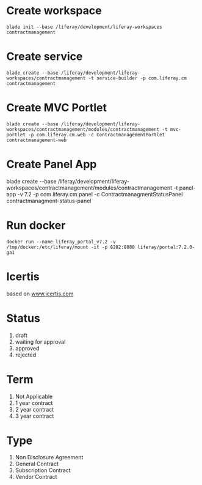 # Create workspace
`blade init --base /liferay/development/liferay-workspaces  contractmanagement`

# Create service
`blade create --base /liferay/development/liferay-workspaces/contractmanagement -t service-builder -p com.liferay.cm contractmanagement`

# Create MVC Portlet
`blade create --base /liferay/development/liferay-workspaces/contractmanagement/modules/contractmanagement -t mvc-portlet -p com.liferay.cm.web -c ContractmanagementPortlet contractmanagement-web`

# Create Panel App
 blade create --base /liferay/development/liferay-workspaces/contractmanagement/modules/contractmanagement -t panel-app -v 7.2 -p com.liferay.cm.panel -c ContractmanagmentStatusPanel contractmanagment-status-panel

# Run docker
`docker run --name liferay_portal_v7.2 -v /tmp/docker:/etc/liferay/mount -it -p 8282:8080 liferay/portal:7.2.0-ga1`

# Icertis
based on www.icertis.com

# Status
1. draft
1. waiting for approval
1. approved
1. rejected

# Term
1. Not Applicable
1. 1 year contract
2. 2 year contract
3. 3 year contract

# Type
1. Non Disclosure Agreement
1. General Contract
1. Subscription Contract
1. Vendor Contract